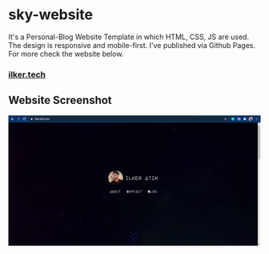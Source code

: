 # sky-website
It's a Personal-Blog Website Template in which HTML, CSS, JS are used. The design is responsive and mobile-first. I've published via Github Pages. For more check the website below.
### <a href="https://ilker.tech/">ilker.tech</a>
## Website Screenshot
<a href="https://ilker.tech/"><img src="https://github.com/ilkeratik/sky-website/blob/main/img/ilkeratik.png"></a>
